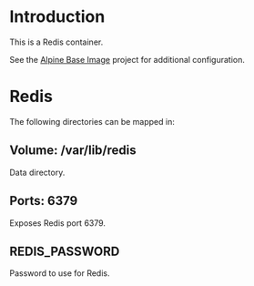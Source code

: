 # Introduction

This is a Redis container.

See the [Alpine Base Image](https://gitlab.iitsp.com/allworldit/docker/alpine) project for additional configuration.

# Redis

The following directories can be mapped in:

## Volume: /var/lib/redis

Data directory.

## Ports: 6379

Exposes Redis port 6379.

## REDIS_PASSWORD

Password to use for Redis.

